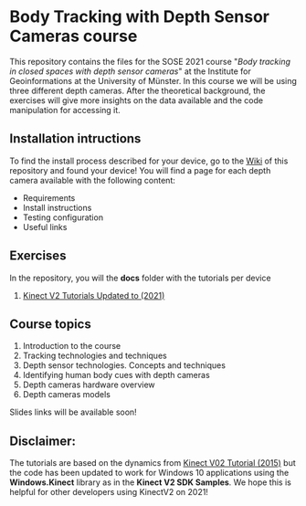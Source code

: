 # Body Tracking with Depth Sensor Cameras course

This repository contains the files for the SOSE 2021 course "_Body tracking in closed spaces with depth sensor cameras_" at the Institute for Geoinformations at the University of Münster. In this course we will be using three different depth cameras. After the theoretical background, the exercises will give more insights on the data available and the code manipulation for accessing it.

## Installation intructions
To find the install process described for your device, go to the [Wiki](https://github.com/violetasdev/bodytrackingdepth_course/wiki) of this repository and found your device! You will find a page for each depth camera available with the following content:

* Requirements
* Install instructions
* Testing configuration
* Useful links

## Exercises
In the repository, you will the __docs__ folder with the tutorials per device

1. [Kinect V2 Tutorials Updated to (2021)](https://github.com/violetasdev/bodytrackingdepth_course/tree/master/KinectV2/docs)

## Course topics
1. Introduction to the course
2. Tracking technologies and techniques
3. Depth sensor technologies. Concepts and techniques
4. Identifying human body cues with depth cameras
5. Depth cameras hardware overview
6. Depth cameras models
 
Slides links will be available soon!

## Disclaimer:
The tutorials are based on the dynamics from [Kinect V02 Tutorial (2015)](http://kinect.github.io/tutorial/) but the code has been updated to work for Windows 10 applications using the __Windows.Kinect__ library as in the __Kinect V2 SDK Samples__. We hope this is helpful for other developers using KinectV2 on 2021!

